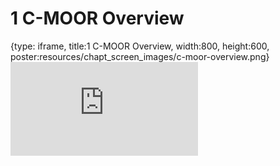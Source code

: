 # 1 C-MOOR Overview
 
{type: iframe, title:1 C-MOOR Overview, width:800, height:600, poster:resources/chapt_screen_images/c-moor-overview.png}
![](https://sayumiyork.github.io/miniCURE-16S_Test/c-moor-overview.html)
 

 
